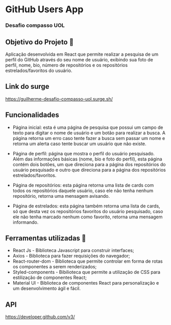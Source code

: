 # GitHub Users App 
### Desafio compasso UOL

## Objetivo do Projeto 📌

Aplicação desenvolvida em React que permite realizar a pesquisa de um perfil do GitHub através do seu nome de usuário, exibindo sua foto de perfil, nome, bio, número de repositórios e os repositórios estrelados/favoritos do usuário. 

## Link do surge
https://guilherme-desafio-compasso-uol.surge.sh/

## Funcionalidades

- Página inicial: esta é uma página de pesquisa que possui um campo de texto para digitar o nome de usuário e um botão para realizar a busca. A página retorna um erro caso tente fazer a busca sem passar um nome e retorna um alerta caso tente buscar um usuário que não existe. 

- Página de perfil: página que mostra o perfil do usuário pesquisado. Além das informações básicas (nome, bio e foto do perfil), esta página contém dois botões, um que direciona para a página dos repositórios do usuário pesquisado e outro que direciona para a página dos repositórios estrelados/favoritos.

- Página de repositórios: esta página retorna uma lista de cards com todos os repositórios daquele usuário, caso ele não tenha nenhum repositório, retorna uma mensagem avisando. 

- Página de estrelados: esta página também retorna uma lista de cards, só que desta vez os repositórios favoritos do usuário pesquisado, caso ele não tenha marcado nenhum como favorito, retorna uma mensagem informando.

## Ferramentas utilizadas 🔧

- React Js - Biblioteca Javascript para construir interfaces;
- Axios - Biblioteca para fazer requisições do navegador;
- React-router-dom - Biblioteca que permite controlar em forma de rotas os componentes a serem renderizados;
- Styled-components - Bibilioteca que permite a utilização de CSS para estilização de componentes React;
- Material UI - Biblioteca de componentes React para personalização e um desenvolvimento ágil e fácil.

## API 
https://developer.github.com/v3/



